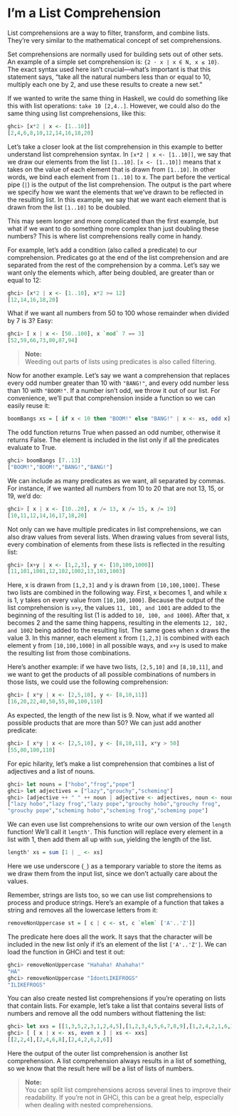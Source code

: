 
# I’m a List Comprehension

List comprehensions are a way to filter, transform, and combine lists. They’re very similar to the mathematical concept of set comprehensions.

Set comprehensions are normally used for building sets out of other sets. An example of a simple set comprehension is: `{2 · x | x ∈ N, x ≤ 10}`. The exact syntax used here isn’t crucial—what’s important is that this statement says, “take all the natural numbers less than or equal to 10, multiply each one by 2, and use these results to create a new set.”

If we wanted to write the same thing in Haskell, we could do something like this with list operations: `take 10 [2,4..]`. However, we could also do the same thing using list comprehensions, like this:

```haskell
ghci> [x*2 | x <- [1..10]]
[2,4,6,8,10,12,14,16,18,20]
```

Let’s take a closer look at the list comprehension in this example to better understand list comprehension syntax. In `[x*2 | x <- [1..10]]`, we say that we draw our elements from the list `[1..10]`. `[x <- [1..10]]` means that x takes on the value of each element that is drawn from `[1..10]`. In other words, we bind each element from `[1..10]` to x. The part before the vertical pipe (`|`) is the output of the list comprehension. The output is the part where we specify how we want the elements that we’ve drawn to be reflected in the resulting list. In this example, we say that we want each element that is drawn from the list `[1..10]` to be doubled.

This may seem longer and more complicated than the first example, but what if we want to do something more complex than just doubling these numbers? This is where list comprehensions really come in handy.

For example, let’s add a condition (also called a predicate) to our comprehension. Predicates go at the end of the list comprehension and are separated from the rest of the comprehension by a comma. Let’s say we want only the elements which, after being doubled, are greater than or equal to 12:

```haskell
ghci> [x*2 | x <- [1..10], x*2 >= 12]
[12,14,16,18,20]
```

What if we want all numbers from 50 to 100 whose remainder when divided by 7 is 3? Easy:

```haskell
ghci> [ x | x <- [50..100], x `mod` 7 == 3]
[52,59,66,73,80,87,94]
```
> **Note:**  
> Weeding out parts of lists using predicates is also called filtering. 

Now for another example. Let’s say we want a comprehension that replaces every odd number greater than 10 with `"BANG!"`, and every odd number less than 10 with `"BOOM!"`. If a number isn’t odd, we throw it out of our list. For convenience, we’ll put that comprehension inside a function so we can easily reuse it:

```haskell
boomBangs xs = [ if x < 10 then "BOOM!" else "BANG!" | x <- xs, odd x]
```

The odd function returns True when passed an odd number, otherwise it returns False. The element is included in the list only if all the predicates evaluate to True.

```haskell
ghci> boomBangs [7..13]
["BOOM!","BOOM!","BANG!","BANG!"]
```

We can include as many predicates as we want, all separated by commas. For instance, if we wanted all numbers from 10 to 20 that are not 13, 15, or 19, we’d do:

```haskell
ghci> [ x | x <- [10..20], x /= 13, x /= 15, x /= 19]
[10,11,12,14,16,17,18,20]
```

Not only can we have multiple predicates in list comprehensions, we can also draw values from several lists. When drawing values from several lists, every combination of elements from these lists is reflected in the resulting list:

```haskell
ghci> [x+y | x <- [1,2,3], y <- [10,100,1000]]
[11,101,1001,12,102,1002,13,103,1003]
```

Here, x is drawn from `[1,2,3]` and y is drawn from `[10,100,1000]`. These two lists are combined in the following way. First, x becomes 1, and while x is 1, y takes on every value from `[10,100,1000]`. Because the output of the list comprehension is `x+y`, the values `11, 101, and 1001` are added to the beginning of the resulting list (1 is added to `10, 100, and 1000`). After that, x becomes 2 and the same thing happens, resulting in the elements `12, 102, and 1002` being added to the resulting list. The same goes when x draws the value 3. In this manner, each element x from `[1,2,3]` is combined with each element y from `[10,100,1000]` in all possible ways, and `x+y` is used to make the resulting list from those combinations.

Here’s another example: if we have two lists, `[2,5,10]` and `[8,10,11]`, and we want to get the products of all possible combinations of numbers in those lists, we could use the following comprehension:

```haskell
ghci> [ x*y | x <- [2,5,10], y <- [8,10,11]]
[16,20,22,40,50,55,80,100,110]
```

As expected, the length of the new list is 9. Now, what if we wanted all possible products that are more than 50? We can just add another predicate:

```haskell
ghci> [ x*y | x <- [2,5,10], y <- [8,10,11], x*y > 50]
[55,80,100,110]
```

For epic hilarity, let’s make a list comprehension that combines a list of adjectives and a list of nouns.

```haskell
ghci> let nouns = ["hobo","frog","pope"]
ghci> let adjectives = ["lazy","grouchy","scheming"]
ghci> [adjective ++ " " ++ noun | adjective <- adjectives, noun <- nouns]
["lazy hobo","lazy frog","lazy pope","grouchy hobo","grouchy frog",
"grouchy pope","scheming hobo","scheming frog","scheming pope"]
```

We can even use list comprehensions to write our own version of the `length` function! We’ll call it `length'`. This function will replace every element in a list with 1, then add them all up with `sum`, yielding the length of the list.

```haskell
length' xs = sum [1 | _ <- xs]
```

Here we use underscore (`_`) as a temporary variable to store the items as we draw them from the input list, since we don’t actually care about the values.

Remember, strings are lists too, so we can use list comprehensions to process and produce strings. Here’s an example of a function that takes a string and removes all the lowercase letters from it:

```haskell
removeNonUppercase st = [ c | c <- st, c `elem` ['A'..'Z']]
```

The predicate here does all the work. It says that the character will be included in the new list only if it’s an element of the list `['A'..'Z']`. We can load the function in GHCi and test it out:

```haskell
ghci> removeNonUppercase "Hahaha! Ahahaha!"
"HA"
ghci> removeNonUppercase "IdontLIKEFROGS"
"ILIKEFROGS"
```

You can also create nested list comprehensions if you’re operating on lists that contain lists. For example, let’s take a list that contains several lists of numbers and remove all the odd numbers without flattening the list:

```haskell
ghci> let xxs = [[1,3,5,2,3,1,2,4,5],[1,2,3,4,5,6,7,8,9],[1,2,4,2,1,6,3,1,3,2,3,6]]
ghci> [ [ x | x <- xs, even x ] | xs <- xxs]
[[2,2,4],[2,4,6,8],[2,4,2,6,2,6]]
```

Here the output of the outer list comprehension is another list comprehension. A list comprehension always results in a list of something, so we know that the result here will be a list of lists of numbers.

> **Note:**  
> You can split list comprehensions across several lines to improve their readability. If you’re not in GHCi, this can be a great help, especially when dealing with nested comprehensions.